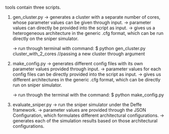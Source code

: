 tools contain three scripts.

1) gen_cluster.py
   -> generates a cluster with a separate number of cores, whose parameter values can be given through input.
   -> parameter values can directly be provided into the script as input.
   -> gives us a heterogeneous architecture in the generic .cfg format, which can be run directly on the sniper simulator.
   
   -> run through terminal with command:
      $ python gen_cluster.py cluster_with_2_cores  //passing a new cluster through argument
      
      
2) make_config.py
   -> generates different config files with its own parameter values provided through input.
   -> parameter values for each config files can be directly provided into the script as input.
   -> gives us different architectures in the generic .cfg format, which can be directly run on sniper simulator.
   
   -> run through the terminal with the command:
      $ python make_config.py
   
2) evaluate_sniper.py
   -> run the sniper simulator under the Deffe framework.
   -> parameter values are provided through the JSON Configuration, which formulates different architectural configurations.
   -> generates each of the simulation results based on those architectural configurations.
